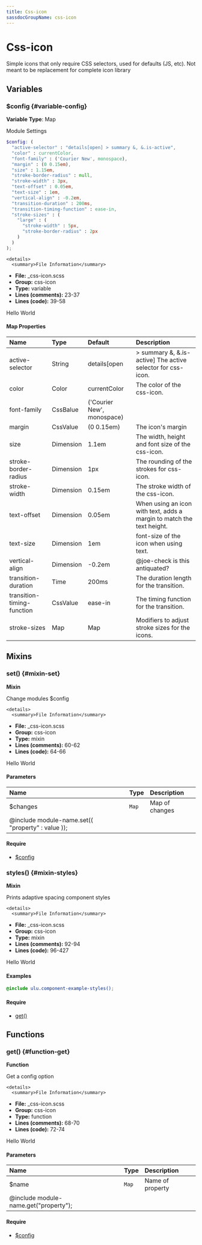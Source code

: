 ```yaml
---
title: Css-icon
sassdocGroupName: css-icon
---
```



# Css-icon

Simple icons that only require CSS selectors, used for defaults (JS, etc). Not meant to be replacement for complete icon library



## Variables




<div class="sassdoc-item-header">

###  $config {#variable-config}

  <div class="sassdoc-item-header__labels">
    <span class="tag tag--primary"><strong>Variable</strong></span> <span class="tag"><strong>Type</strong>: Map</span>
  </div>

</div>

  

Module Settings
    
    

``` scss
$config: (
  "active-selector" : "details[open] > summary &, &.is-active",
  "color" : currentColor,
  "font-family" : ('Courier New', monospace),
  "margin" : (0 0.15em),
  "size" : 1.15em,
  "stroke-border-radius" : null,
  "stroke-width" : 3px,
  "text-offset" : 0.05em,
  "text-size" : 1em,
  "vertical-align" : -0.2em,
  "transition-duration" : 200ms, 
  "transition-timing-function" : ease-in,
  "stroke-sizes" : (
    "large" : (
      "stroke-width" : 5px,
      "stroke-border-radius" : 2px
    )
  )
);
```
  

    <details>
      <summary>File Information</summary>
- **File:** _css-icon.scss
- **Group:** css-icon
- **Type:** variable
- **Lines (comments):** 23-37
- **Lines (code):** 39-58
    </details>
    

Hello World
  

#### Map Properties


|Name|Type|Default|Description|
|:--|:--|:--|:--|
|active-selector|String|details[open|> summary &, &.is-active] The active selector for css-icon.|
|color|Color|currentColor|The color of the css-icon.|
|font-family|CssBalue|('Courier New', monospace)||
|margin|CssValue|(0 0.15em)|The icon's margin|
|size|Dimension|1.1em|The width, height and font size of the css-icon.|
|stroke-border-radius|Dimension|1px|The rounding of the strokes for css-icon.|
|stroke-width|Dimension|0.15em|The stroke width of the css-icon.|
|text-offset|Dimension|0.05em|When using an icon with text, adds a margin to match the text height.|
|text-size|Dimension|1em|font-size of the icon when using text.|
|vertical-align|Dimension|-0.2em|@joe-check is this antiquated?|
|transition-duration|Time|200ms|The duration length for the transition.|
|transition-timing-function|CssValue|ease-in|The timing function for the transition.|
|stroke-sizes|Map|Map|Modifiers to adjust stroke sizes for the icons.|

    
  

## Mixins




<div class="sassdoc-item-header">

###  set() {#mixin-set}

  <div class="sassdoc-item-header__labels">
    <span class="tag tag--primary"><strong>Mixin</strong></span>
  </div>

</div>

  

Change modules $config
    
    

    <details>
      <summary>File Information</summary>
- **File:** _css-icon.scss
- **Group:** css-icon
- **Type:** mixin
- **Lines (comments):** 60-62
- **Lines (code):** 64-66
    </details>
    

Hello World
  

#### Parameters


|Name|Type|Description|
|:--|:--|:--|
|$changes|`Map`|Map of changes
  @include module-name.set(( "property" : value ));|

    

#### Require

- [$config](/sass/components/accordion/#variable-config)
  


<div class="sassdoc-item-header">

###  styles() {#mixin-styles}

  <div class="sassdoc-item-header__labels">
    <span class="tag tag--primary"><strong>Mixin</strong></span>
  </div>

</div>

  

Prints adaptive spacing component styles
    
    

    <details>
      <summary>File Information</summary>
- **File:** _css-icon.scss
- **Group:** css-icon
- **Type:** mixin
- **Lines (comments):** 92-94
- **Lines (code):** 96-427
    </details>
    

Hello World
  

#### Examples

      


``` scss
@include ulu.component-example-styles();
```
  

      

#### Require

- [get()](/sass/components/accordion/#function-get)
  
  

## Functions




<div class="sassdoc-item-header">

###  get() {#function-get}

  <div class="sassdoc-item-header__labels">
    <span class="tag tag--primary"><strong>Function</strong></span>
  </div>

</div>

  

Get a config option
    
    

    <details>
      <summary>File Information</summary>
- **File:** _css-icon.scss
- **Group:** css-icon
- **Type:** function
- **Lines (comments):** 68-70
- **Lines (code):** 72-74
    </details>
    

Hello World
  

#### Parameters


|Name|Type|Description|
|:--|:--|:--|
|$name|`Map`|Name of property
  @include module-name.get("property");|

    

#### Require

- [$config](/sass/components/accordion/#variable-config)
  
  
  